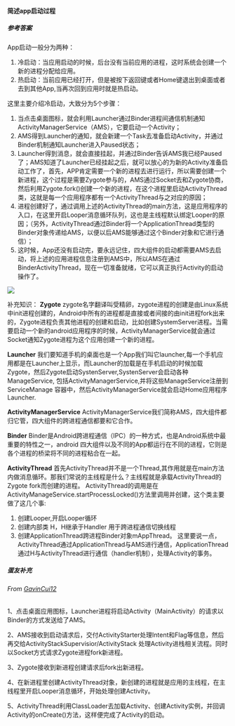 #### 简述app启动过程

##### 参考答案

App启动一般分为两种：

1. 冷启动：当应用启动的时候，后台没有当前应用的进程，这时系统会创建一个新的进程分配给应用。
2. 热启动：当前应用已经打开，但是被按下返回键或者Home键退出到桌面或者去到其他App,当再次回到应用时就是热启动。

这里主要介绍冷启动，大致分为5个步骤：

1. 当点击桌面图标，就会利用Launcher通过Binder进程间通信机制通知ActivityManagerService（AMS），它要启动一个Activity；
2. AMS得到Launcher的通知，就会新建一个Task去准备启动Activity，并通过Binder机制通知Launcher进入Paused状态；
3. Launcher得到消息，就会直接挂起，并通过Binder告诉AMS我已经Paused了；AMS知道了Launcher已经挂起之后，就可以放心的为新的Activity准备启动工作了，首先，APP肯定需要一个新的进程去进行运行，所以需要创建一个新进程，这个过程是需要Zygote参与的，AMS通过Socket去和Zygote协商，然后利用Zygote.fork()创建一个新的进程，在这个进程里启动ActivityThread类，这就是每一个应用程序都有一个ActivityThread与之对应的原因；
4. 进程创建好了，通过调用上述的ActivityThread的main方法，这是应用程序的入口，在这里开启Looper消息循环队列，这也是主线程默认绑定Looper的原因；（另外，ActivityThread通过Binder将一个ApplicationThread类型的Binder对象传递给AMS，以便以后AMS能够通过这个Binder对象和它进行通信）；
5. 这时候，App还没有启动完，要永远记住，四大组件的启动都需要AMS去启动，将上述的应用进程信息注册到AMS中，所以AMS在通过BinderActivityThread，现在一切准备就绪，它可以真正执行Activity的启动操作了。

![](<https://user-images.githubusercontent.com/20238022/59775063-163f7600-92e3-11e9-986f-0462ddf04a93.png>)

补充知识：
**Zygote**
zygote名字翻译叫受精卵，zygote进程的创建是由Linux系统中init进程创建的，Android中所有的进程都是直接或者间接的由init进程fork出来的，Zygote进程负责其他进程的创建和启动，比如创建SystemServer进程。当需要启动一个新的android应用程序的时候，ActivityManagerService就会通过Socket通知Zygote进程为这个应用创建一个新的进程。

**Launcher**
我们要知道手机的桌面也是一个App我们叫它launcher,每一个手机应用都是在Launcher上显示，而Launcher的加载是在手机启动的时候加载Zygote，然后Zygote启动SystenServer,SystenServer会启动各种ManageService, 包括ActivityManagerService,并将这些ManageService注册到ServiceManage 容器中，然后ActivityManagerService就会启动Home应用程序Launcher.

**ActivityManagerService**
ActivityManagerService我们简称AMS，四大组件都归它管，四大组件的跨进程通信都要和它合作。

**Binder**
Binder是Android跨进程通信（IPC）的一种方式，也是Android系统中最重要的特性之一，android 四大组件以及不同的App都运行在不同的进程，它则是各个进程的桥梁将不同的进程粘合在一起。

**ActivityThread**
首先ActivityThread并不是一个Thread,其作用就是在main方法内做消息循环。那我们常说的主线程是什么？主线程就是承载ActivityThread的Zygote fork而创建的进程。
     ActivityThread的调用是在ActivityManageService.startProcessLocked()方法里调用并创建，这个类主要做了这几个事:

1. 创建Looper,开启Looper循环
2. 创建内部类 H，H继承于Handler 用于跨进程通信切换线程
3. 创建ApplicationThread跨进程Binder对象mAppThread。 这里要说一点，ActivityThread通过ApplicationThread与AMS进行通信，ApplicationThread通过H与ActivityThread进行通信（handler机制），处理Activity的事务。

##### 蛋友补充

###### From [GavinCui12](https://github.com/GavinCui12)

1、点击桌面应用图标，Launcher进程将启动Activity（MainActivity）的请求以Binder的方式发送给了AMS。

2、AMS接收到启动请求后，交付ActivityStarter处理Intent和Flag等信息，然后再交给ActivityStackSupervisior/ActivityStack 处理Activity进栈相关流程。同时以Socket方式请求Zygote进程fork新进程。

3、Zygote接收到新进程创建请求后fork出新进程。

4、在新进程里创建ActivityThread对象，新创建的进程就是应用的主线程，在主线程里开启Looper消息循环，开始处理创建Activity。

5、ActivityThread利用ClassLoader去加载Activity、创建Activity实例，并回调Activity的onCreate()方法，这样便完成了Activity的启动。